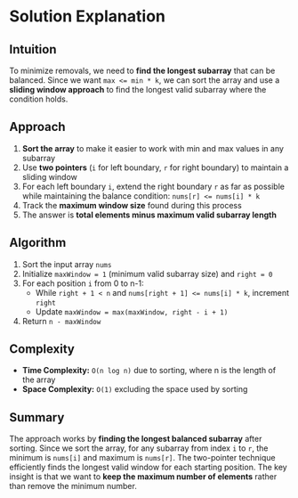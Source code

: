 
# Solution Explanation

## Intuition
To minimize removals, we need to **find the longest subarray** that can be balanced. Since we want `max <= min * k`, we can sort the array and use a **sliding window approach** to find the longest valid subarray where the condition holds.

## Approach
1. **Sort the array** to make it easier to work with min and max values in any subarray
2. Use **two pointers** (`i` for left boundary, `r` for right boundary) to maintain a sliding window
3. For each left boundary `i`, extend the right boundary `r` as far as possible while maintaining the balance condition: `nums[r] <= nums[i] * k`
4. Track the **maximum window size** found during this process
5. The answer is **total elements minus maximum valid subarray length**

## Algorithm
1. Sort the input array `nums`
2. Initialize `maxWindow = 1` (minimum valid subarray size) and `right = 0`
3. For each position `i` from 0 to n-1:
   - While `right + 1 < n` and `nums[right + 1] <= nums[i] * k`, increment `right`
   - Update `maxWindow = max(maxWindow, right - i + 1)`
4. Return `n - maxWindow`

## Complexity
- **Time Complexity:** `O(n log n)` due to sorting, where n is the length of the array
- **Space Complexity:** `O(1)` excluding the space used by sorting

## Summary
The approach works by **finding the longest balanced subarray** after sorting. Since we sort the array, for any subarray from index `i` to `r`, the minimum is `nums[i]` and maximum is `nums[r]`. The two-pointer technique efficiently finds the longest valid window for each starting position. The key insight is that we want to **keep the maximum number of elements** rather than remove the minimum number.

